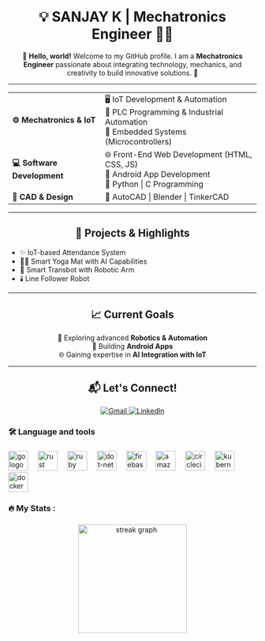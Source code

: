 <div align="center">
  <h1>💡 SANJAY K | Mechatronics Engineer 👨‍🔧</h1>
  <p>
    🌟 <strong>Hello, world!</strong> Welcome to my GitHub profile.  
    I am a <strong>Mechatronics Engineer</strong> passionate about integrating technology, mechanics, and creativity to build innovative solutions. 🚀
  </p>
</div>

---

<div align="center">
  <table>
    <tr>
      <td><strong>⚙️ Mechatronics & IoT</strong></td>
      <td>
        🖥️ IoT Development & Automation<br />
        🧩 PLC Programming & Industrial Automation<br />
        🔌 Embedded Systems (Microcontrollers)
      </td>
    </tr>
    <tr>
      <td><strong>💻 Software Development</strong></td>
      <td>
        🌐 Front-End Web Development (HTML, CSS, JS)<br />
        📱 Android App Development<br />
        🐍 Python | C Programming
      </td>
    </tr>
    <tr>
      <td><strong>🎨 CAD & Design</strong></td>
      <td>
        📐 AutoCAD | Blender | TinkerCAD
      </td>
    </tr>
  </table>
</div>

---

<div align="center">
  <h2>🌟 Projects & Highlights</h2>
  <ul align="left">
    <li>✨ IoT-based Attendance System</li>
    <li>🧘‍♂️ Smart Yoga Mat with AI Capabilities</li>
    <li>🤖 Smart Transbot with Robotic Arm</li>
    <li>🕯️ Line Follower Robot</li>
  </ul>
</div>

---

<div align="center">
  <h2>📈 Current Goals</h2>
  <p>
    🚀 Exploring advanced <strong>Robotics & Automation</strong><br />
    📱 Building <strong>Android Apps</strong><br />
    🌐 Gaining expertise in <strong>AI Integration with IoT</strong>
  </p>
</div>

---

<div align="center">
  <h2>📬 Let's Connect!</h2>
  <a href="mailto:sanjay20046984@gmail.com">
    <img src="https://img.shields.io/static/v1?message=Gmail&logo=gmail&label=&color=D14836&logoColor=white&labelColor=&style=for-the-badge" alt="Gmail" />
  </a>
  <a href="https://www.linkedin.com/in/ksanjay2004">
    <img src="https://img.shields.io/static/v1?message=LinkedIn&logo=linkedin&label=&color=0077B5&logoColor=white&labelColor=&style=for-the-badge" alt="LinkedIn" />
  </a>
</div>



<h3 align="left">🛠 Language and tools</h3>

###

<div align="left">
  <img src="https://cdn.jsdelivr.net/gh/devicons/devicon/icons/go/go-original-wordmark.svg" height="40" alt="go logo"  />
  <img width="12" />
  <img src="https://cdn.jsdelivr.net/gh/devicons/devicon/icons/rust/rust-original.svg" height="40" alt="rust logo"  />
  <img width="12" />
  <img src="https://cdn.jsdelivr.net/gh/devicons/devicon/icons/ruby/ruby-plain-wordmark.svg" height="40" alt="ruby logo"  />
  <img width="12" />
  <img src="https://cdn.jsdelivr.net/gh/devicons/devicon/icons/dot-net/dot-net-plain-wordmark.svg" height="40" alt="dot-net logo"  />
  <img width="12" />
  <img src="https://cdn.jsdelivr.net/gh/devicons/devicon/icons/firebase/firebase-plain-wordmark.svg" height="40" alt="firebase logo"  />
  <img width="12" />
  <img src="https://cdn.jsdelivr.net/gh/devicons/devicon/icons/amazonwebservices/amazonwebservices-line-wordmark.svg" height="40" alt="amazonwebservices logo"  />
  <img width="12" />
  <img src="https://cdn.jsdelivr.net/gh/devicons/devicon/icons/circleci/circleci-plain.svg" height="40" alt="circleci logo"  />
  <img width="12" />
  <img src="https://cdn.jsdelivr.net/gh/devicons/devicon/icons/kubernetes/kubernetes-plain.svg" height="40" alt="kubernetes logo"  />
  <img width="12" />
  <img src="https://cdn.jsdelivr.net/gh/devicons/devicon/icons/docker/docker-plain-wordmark.svg" height="40" alt="docker logo"  />
</div>

###

<h3 align="left">🔥   My Stats :</h3>

###

<div align="center">
  <img src="https://streak-stats.demolab.com?user=maurodesouza&locale=en&mode=daily&theme=dark&hide_border=false&border_radius=5&order=3" height="220" alt="streak graph"  />
</div>

###
